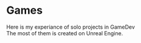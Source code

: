 # Games
Here is my experiance of solo projects in GameDev  
The most of them is created on Unreal Engine.
